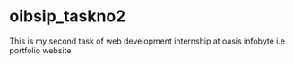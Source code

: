 # oibsip_taskno2
This is my second task of web development internship at oasis infobyte i.e portfolio website

